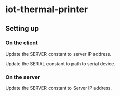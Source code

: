 # iot-thermal-printer

## Setting up

### On the client

Update the SERVER constant to server IP address.

Update the SERIAL constant to path to serial device.

### On the server

Update the SERVER constant to Server IP address.
